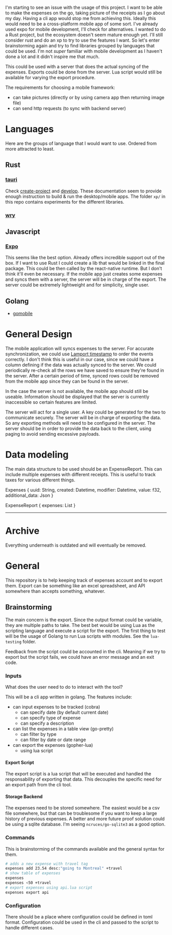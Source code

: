 
I'm starting to see an issue with the usage of this project. I want to be able to make the expenses on the go, taking picture of the receipts as I go about my day. Having a cli app would stop me from achieving this. Ideally this would need to be a cross-platform mobile app of some sort. I've already used expo for mobile development, I'll check for alternatives. I wanted to do a Rust project, but the ecosystem doesn't seem mature enough yet. I'll still consider rust and do an xp to try to use the features I want. So let's enter brainstorming again and try to find libraries grouped by languages that could be used. I'm not *super* familiar with mobile development as I haven't done a lot and it didn't inspire me that much.

This could be used with a server that does the actual syncing of the expenses. Exports could be done from the server. Lua script would still be available for varying the export procedure.

The requirements for choosing a mobile framework:

- can take pictures (directly or by using camera app then returning image file)
- can send http requests (to sync with backend server)

# Languages

Here are the groups of language that I would want to use. Ordered from more attracted to least.

## Rust

### [tauri](https://v2.tauri.app/)

Check [create-project](https://v2.tauri.app/start/create-project/) and [develop](https://v2.tauri.app/develop/). These documentation seem to provide enough instruction to build & run the desktop/mobile apps. The folder `xp/` in this repo contains experiments for the different libraries.

### [wry](https://github.com/tauri-apps/wry)

## Javascript

### [Expo](https://expo.dev/)

This seems like the best option. Already offers incredible support out of the box. If I want to use Rust I could create a lib that would be linked in the final package. This could be then called by the react-native runtime. But I don't think it'll even be necessary. If the mobile app just creates some expenses and syncs them with a server, the server will be in charge of the export. The server could be extremely lightweight and for simplicity, single user.

## Golang

- [gomobile](https://go.dev/wiki/Mobile)

# General Design

The mobile application will syncs expenses to the server. For accurate synchronization, we could use [Lamport timestamp](https://en.wikipedia.org/wiki/Lamport_timestamp) to order the events correctly. I don't think this is useful in our case, since we could have a column defining if the data was actually synced to the server. We could periodically re-check all the rows we have saved to ensure they're found in the server. After a certain period of time, synced rows could be removed from the mobile app since they can be found in the server.

In the case the server is not available, the mobile app should still be useable. Information should be displayed that the server is currently inaccessible so certain features are limited.

The server will act for a single user. A key could be generated for the two to communicate securely. The server will be in charge of exporting the data. So any exporting methods will need to be configured in the server. The server should be in order to provide the data back to the client, using paging to avoid sending excessive payloads.

# Data modeling

The main data structure to be used should be an ExpenseReport. This can include multiple expenses with different receipts. This is useful to track taxes for various different things.

Expenses {
  uuid: String,
  created: Datetime,
  modifier: Datetime,
  value: f32,
  additional_data: Json
}

ExpenseReport {
  expenses: List<Expenses>
}

---

# Archive

Everything underneath is outdated and will eventually be removed.

# General

This repository is to help keeping track of
expenses account and to export them. Export can be
something like an excel spreadsheet, and API
somewhere than accepts something, whatever.

## Brainstorming

The main concern is the export. Since the output
format could be variable, they are multiple paths
to take. The best bet would be using Lua as the
scripting language and execute a script for the
export. The first thing to test will be the usage
of Golang to run Lua scripts with modules. See the
`lua-testing` folder.

Feedback from the script could be accounted in the
cli. Meaning if we try to export but the script
fails, we could have an error message and an exit
code.

### Inputs

What does the user need to do to interact with the
tool?

This will be a cli app written in golang. The
features include:

- can input expenses to be tracked (cobra)
    * can specify date (by default current date)
    * can specify type of expense
    * can specify a description
- can list the expenses in a table view (go-pretty)
    * can filter by type
    * can filter by date or date range
- can export the expenses (gopher-lua)
    * using lua script

#### Export Script

The export script is a lua script that will be
executed and handled the responsability of
exporting that data. This decouples the specific
need for an export path from the cli tool.

#### Storage Backend

The expenses need to be stored somewhere. The
easiest would be a csv file somewhere, but that
can be troublesome if you want to keep a large
history of previous expenses. A better and more
future proof solution could be using a sqlite
database. I'm seeing `ncruces/go-sqlite3` as a
good option. 

### Commands

This is brainstorming of the commands available
and the general syntax for them.

```bash
# adds a new expense with travel tag
expenses add 23.54 desc:"going to Montreal" +travel
# show table of expenses
expenses
expenses <50 +travel
# export expenses using api.lua script
expenses export api
```

### Configuration

There should be a place where configuration could
be defined in toml format. Configuration could be
used in the cli and passed to the script to handle
different cases.


